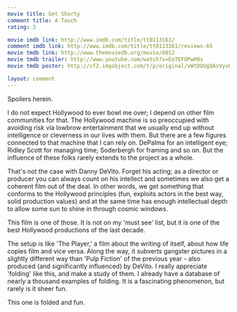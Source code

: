 ```yaml
---
movie title: Get Shorty
comment title: A Touch
rating: 3

movie imdb link: http://www.imdb.com/title/tt0113161/
comment imdb link: http://www.imdb.com/title/tt0113161/reviews-65
movie tmdb link: http://www.themoviedb.org/movie/8012
movie tmdb trailer: http://www.youtube.com/watch?v=EoTEFOPwH9s
movie tmdb poster: http://cf2.imgobject.com/t/p/original/vWtDUUgQAsVyvRW4mE75LBgVm2e.jpg

layout: comment
---
```


Spoilers herein.

I do not expect Hollywood to ever bowl me over; I depend on other film communities for that. The Hollywood machine is so preoccupied with avoiding risk via lowbrow entertainment that we usually end up without intelligence or cleverness in our lives with them. But there are a few figures connected to that machine that I can rely on. DePalma for an intelligent eye; Ridley Scott for managing time; Soderbergh for framing and so on. But the influence of these folks rarely extends to the project as a whole.

That's not the case with Danny DeVito. Forget his acting; as a director or producer you can always count on his intellect and sometimes we also get a coherent film out of the deal. In other words, we get something that conforms to the Hollywood principles (fun, exploits actors in the best way, solid production values) and at the same time has enough intellectual depth to allow some sun to shine in through cosmic windows.

This film is one of those. It is not on my 'must see' list, but it is one of the best Hollywood productions of the last decade.

The setup is like 'The Player,' a film about the writing of itself, about how life copies film and vice versa. Along the way, it subverts gangster pictures in a slightly different way than 'Pulp Fiction' of the previous year - also produced (and significantly influenced) by DeVito. I really appreciate 'folding' like this, and make a study of them. I already have a database of nearly a thousand examples of folding. It is a fascinating phenomenon, but rarely is it sheer fun.

This one is folded and fun.